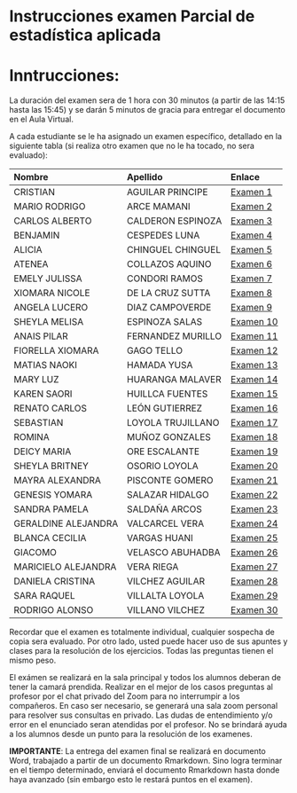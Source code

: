Instrucciones examen Parcial de estadística aplicada
================

# Inntrucciones:

La duración del examen sera de 1 hora con 30 minutos (a partir de las
14:15 hasta las 15:45) y se darán 5 minutos de gracia para entregar el
documento en el Aula Virtual.

A cada estudiante se le ha asignado un examen específico, detallado en
la siguiente tabla (si realiza otro examen que no le ha tocado, no sera
evaluado):

| Nombre              | Apellido          | Enlace                                                                                                 |
|:--------------------|:------------------|:-------------------------------------------------------------------------------------------------------|
| CRISTIAN            | AGUILAR PRINCIPE  | [Examen 1](https://github.com/luiqs/Estadistica-Aplicada/blob/main/Clases%20Extra/ExamenParcial_1.md)  |
| MARIO RODRIGO       | ARCE MAMANI       | [Examen 2](https://github.com/luiqs/Estadistica-Aplicada/blob/main/Clases%20Extra/ExamenParcial_2.md)  |
| CARLOS ALBERTO      | CALDERON ESPINOZA | [Examen 3](https://github.com/luiqs/Estadistica-Aplicada/blob/main/Clases%20Extra/ExamenParcial_3.md)  |
| BENJAMIN            | CESPEDES LUNA     | [Examen 4](https://github.com/luiqs/Estadistica-Aplicada/blob/main/Clases%20Extra/ExamenParcial_4.md)  |
| ALICIA              | CHINGUEL CHINGUEL | [Examen 5](https://github.com/luiqs/Estadistica-Aplicada/blob/main/Clases%20Extra/ExamenParcial_5.md)  |
| ATENEA              | COLLAZOS AQUINO   | [Examen 6](https://github.com/luiqs/Estadistica-Aplicada/blob/main/Clases%20Extra/ExamenParcial_6.md)  |
| EMELY JULISSA       | CONDORI RAMOS     | [Examen 7](https://github.com/luiqs/Estadistica-Aplicada/blob/main/Clases%20Extra/ExamenParcial_7.md)  |
| XIOMARA NICOLE      | DE LA CRUZ SUTTA  | [Examen 8](https://github.com/luiqs/Estadistica-Aplicada/blob/main/Clases%20Extra/ExamenParcial_8.md)  |
| ANGELA LUCERO       | DIAZ CAMPOVERDE   | [Examen 9](https://github.com/luiqs/Estadistica-Aplicada/blob/main/Clases%20Extra/ExamenParcial_9.md)  |
| SHEYLA MELISA       | ESPINOZA SALAS    | [Examen 10](https://github.com/luiqs/Estadistica-Aplicada/blob/main/Clases%20Extra/ExamenParcial_1.md) |
| ANAIS PILAR         | FERNANDEZ MURILLO | [Examen 11](https://github.com/luiqs/Estadistica-Aplicada/blob/main/Clases%20Extra/ExamenParcial_2.md) |
| FIORELLA XIOMARA    | GAGO TELLO        | [Examen 12](https://github.com/luiqs/Estadistica-Aplicada/blob/main/Clases%20Extra/ExamenParcial_3.md) |
| MATIAS NAOKI        | HAMADA YUSA       | [Examen 13](https://github.com/luiqs/Estadistica-Aplicada/blob/main/Clases%20Extra/ExamenParcial_4.md) |
| MARY LUZ            | HUARANGA MALAVER  | [Examen 14](https://github.com/luiqs/Estadistica-Aplicada/blob/main/Clases%20Extra/ExamenParcial_5.md) |
| KAREN SAORI         | HUILLCA FUENTES   | [Examen 15](https://github.com/luiqs/Estadistica-Aplicada/blob/main/Clases%20Extra/ExamenParcial_6.md) |
| RENATO CARLOS       | LEÓN GUTIERREZ    | [Examen 16](https://github.com/luiqs/Estadistica-Aplicada/blob/main/Clases%20Extra/ExamenParcial_7.md) |
| SEBASTIAN           | LOYOLA TRUJILLANO | [Examen 17](https://github.com/luiqs/Estadistica-Aplicada/blob/main/Clases%20Extra/ExamenParcial_8.md) |
| ROMINA              | MUÑOZ GONZALES    | [Examen 18](https://github.com/luiqs/Estadistica-Aplicada/blob/main/Clases%20Extra/ExamenParcial_9.md) |
| DEICY MARIA         | ORE ESCALANTE     | [Examen 19](https://github.com/luiqs/Estadistica-Aplicada/blob/main/Clases%20Extra/ExamenParcial_1.md) |
| SHEYLA BRITNEY      | OSORIO LOYOLA     | [Examen 20](https://github.com/luiqs/Estadistica-Aplicada/blob/main/Clases%20Extra/ExamenParcial_2.md) |
| MAYRA ALEXANDRA     | PISCONTE GOMERO   | [Examen 21](https://github.com/luiqs/Estadistica-Aplicada/blob/main/Clases%20Extra/ExamenParcial_3.md) |
| GENESIS YOMARA      | SALAZAR HIDALGO   | [Examen 22](https://github.com/luiqs/Estadistica-Aplicada/blob/main/Clases%20Extra/ExamenParcial_4.md) |
| SANDRA PAMELA       | SALDAÑA ARCOS     | [Examen 23](https://github.com/luiqs/Estadistica-Aplicada/blob/main/Clases%20Extra/ExamenParcial_5.md) |
| GERALDINE ALEJANDRA | VALCARCEL VERA    | [Examen 24](https://github.com/luiqs/Estadistica-Aplicada/blob/main/Clases%20Extra/ExamenParcial_6.md) |
| BLANCA CECILIA      | VARGAS HUANI      | [Examen 25](https://github.com/luiqs/Estadistica-Aplicada/blob/main/Clases%20Extra/ExamenParcial_7.md) |
| GIACOMO             | VELASCO ABUHADBA  | [Examen 26](https://github.com/luiqs/Estadistica-Aplicada/blob/main/Clases%20Extra/ExamenParcial_8.md) |
| MARICIELO ALEJANDRA | VERA RIEGA        | [Examen 27](https://github.com/luiqs/Estadistica-Aplicada/blob/main/Clases%20Extra/ExamenParcial_1.md) |
| DANIELA CRISTINA    | VILCHEZ AGUILAR   | [Examen 28](https://github.com/luiqs/Estadistica-Aplicada/blob/main/Clases%20Extra/ExamenParcial_2.md) |
| SARA RAQUEL         | VILLALTA LOYOLA   | [Examen 29](https://github.com/luiqs/Estadistica-Aplicada/blob/main/Clases%20Extra/ExamenParcial_3.md) |
| RODRIGO ALONSO      | VILLANO VILCHEZ   | [Examen 30](https://github.com/luiqs/Estadistica-Aplicada/blob/main/Clases%20Extra/ExamenParcial_4.md) |

Recordar que el examen es totalmente individual, cualquier sospecha de
copia sera evaluado. Por otro lado, usted puede hacer uso de sus apuntes
y clases para la resolución de los ejercicios. Todas las preguntas
tienen el mismo peso.

El exámen se realizará en la sala principal y todos los alumnos deberan
de tener la camará prendida. Realizar en el mejor de los casos preguntas
al profesor por el chat privado del Zoom para no interrumpir a los
compañeros. En caso ser necesario, se generará una sala zoom personal
para resolver sus consultas en privado. Las dudas de entendimiento y/o
error en el enunciado seran atendidas por el profesor. No se brindará
ayuda a los alumnos desde un punto para la resolución de los examenes.

**IMPORTANTE**: La entrega del examen final se realizará en documento
Word, trabajado a partir de un documento Rmarkdown. Sino logra terminar
en el tiempo determinado, enviará el documento Rmarkdown hasta donde
haya avanzado (sin embargo esto le restará puntos en el examen).
